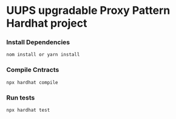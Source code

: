 # UUPS upgradable Proxy Pattern Hardhat project

### Install Dependencies

`nom install or yarn install`

### Compile Cntracts

`npx hardhat compile`

### Run tests

`npx hardhat test`
